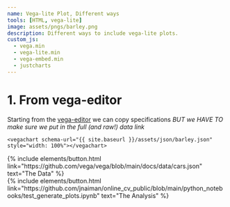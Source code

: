 ```yaml
---
name: Vega-lite Plot, Different ways
tools: [HTML, vega-lite]
image: assets/pngs/barley.png
description: Different ways to include vega-lite plots.
custom_js:
  - vega.min
  - vega-lite.min
  - vega-embed.min
  - justcharts
---
```



# 1. From vega-editor


Starting from the [vega-editor](https://vega.github.io/editor) we can copy specifications *BUT we HAVE TO make sure we put in the full (and raw!) data link*  

```
<vegachart schema-url="{{ site.baseurl }}/assets/json/barley.json" style="width: 100%"></vegachart>
```

<vegachart schema-url="{{ site.baseurl }}/assets/json/barley.json" style="width: 100%"></vegachart>


<!-- these are written in a combo of html and liquid --> 

<div class="left">
{% include elements/button.html link="https://github.com/vega/vega/blob/main/docs/data/cars.json" text="The Data" %}
</div>

<div class="right">
{% include elements/button.html link="https://github.com/jnaiman/online_cv_public/blob/main/python_notebooks/test_generate_plots.ipynb" text="The Analysis" %}
</div>

